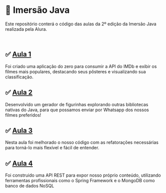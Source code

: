 # 🤿 Imersão Java
Este repositório conterá o código das aulas da 2º edição da Imersão Java realizada pela Alura.

<br>

## ✅ [Aula 1](aula-1)
Foi criado uma aplicação do zero para consumir a API do IMDb e exibir os filmes mais populares, destacando seus pôsteres e visualizando sua classificação.

## ✅ [Aula 2](aula-2)
Desenvolvido um gerador de figurinhas explorando outras bibliotecas nativas do Java, para que possamos enviar por Whatsapp dos nossos filmes preferidos!

## ✅ [Aula 3](aula-3)
Nesta aula foi melhorado o nosso código com as refatorações necessárias para torná-lo mais flexível e fácil de entender.

## ✅ [Aula 4](aula-4)
Foi construido uma API REST para expor nosso próprio conteúdo, utilizando ferramentas profissionais como o Spring Framework e o MongoDB como banco de dados NoSQL
